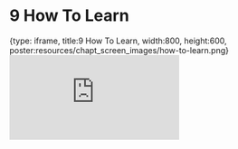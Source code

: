 # 9 How To Learn
 
{type: iframe, title:9 How To Learn, width:800, height:600, poster:resources/chapt_screen_images/how-to-learn.png}
![](https://datatrail-jhu.github.io/DataTrail/no_toc/how-to-learn.html)
 

 
